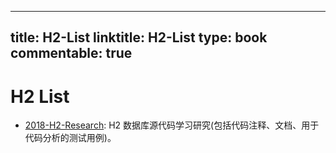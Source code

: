 
---
title: H2-List
linktitle: H2-List
type: book
commentable: true
---

# H2 List

- [2018-H2-Research](https://github.com/codefollower/H2-Research): H2 数据库源代码学习研究(包括代码注释、文档、用于代码分析的测试用例)。

    